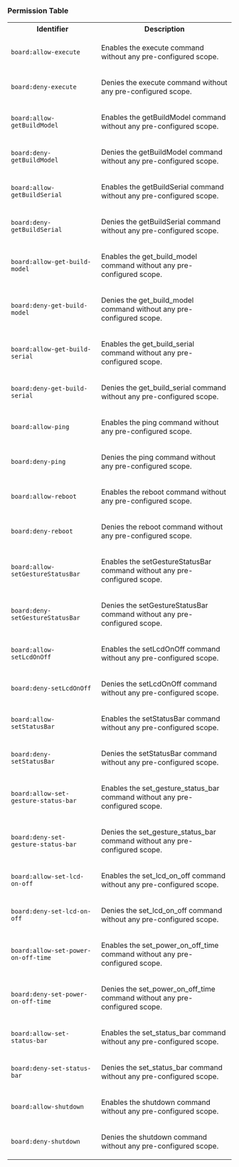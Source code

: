 
### Permission Table 

<table>
<tr>
<th>Identifier</th>
<th>Description</th>
</tr>


<tr>
<td>

`board:allow-execute`

</td>
<td>

Enables the execute command without any pre-configured scope.

</td>
</tr>

<tr>
<td>

`board:deny-execute`

</td>
<td>

Denies the execute command without any pre-configured scope.

</td>
</tr>

<tr>
<td>

`board:allow-getBuildModel`

</td>
<td>

Enables the getBuildModel command without any pre-configured scope.

</td>
</tr>

<tr>
<td>

`board:deny-getBuildModel`

</td>
<td>

Denies the getBuildModel command without any pre-configured scope.

</td>
</tr>

<tr>
<td>

`board:allow-getBuildSerial`

</td>
<td>

Enables the getBuildSerial command without any pre-configured scope.

</td>
</tr>

<tr>
<td>

`board:deny-getBuildSerial`

</td>
<td>

Denies the getBuildSerial command without any pre-configured scope.

</td>
</tr>

<tr>
<td>

`board:allow-get-build-model`

</td>
<td>

Enables the get_build_model command without any pre-configured scope.

</td>
</tr>

<tr>
<td>

`board:deny-get-build-model`

</td>
<td>

Denies the get_build_model command without any pre-configured scope.

</td>
</tr>

<tr>
<td>

`board:allow-get-build-serial`

</td>
<td>

Enables the get_build_serial command without any pre-configured scope.

</td>
</tr>

<tr>
<td>

`board:deny-get-build-serial`

</td>
<td>

Denies the get_build_serial command without any pre-configured scope.

</td>
</tr>

<tr>
<td>

`board:allow-ping`

</td>
<td>

Enables the ping command without any pre-configured scope.

</td>
</tr>

<tr>
<td>

`board:deny-ping`

</td>
<td>

Denies the ping command without any pre-configured scope.

</td>
</tr>

<tr>
<td>

`board:allow-reboot`

</td>
<td>

Enables the reboot command without any pre-configured scope.

</td>
</tr>

<tr>
<td>

`board:deny-reboot`

</td>
<td>

Denies the reboot command without any pre-configured scope.

</td>
</tr>

<tr>
<td>

`board:allow-setGestureStatusBar`

</td>
<td>

Enables the setGestureStatusBar command without any pre-configured scope.

</td>
</tr>

<tr>
<td>

`board:deny-setGestureStatusBar`

</td>
<td>

Denies the setGestureStatusBar command without any pre-configured scope.

</td>
</tr>

<tr>
<td>

`board:allow-setLcdOnOff`

</td>
<td>

Enables the setLcdOnOff command without any pre-configured scope.

</td>
</tr>

<tr>
<td>

`board:deny-setLcdOnOff`

</td>
<td>

Denies the setLcdOnOff command without any pre-configured scope.

</td>
</tr>

<tr>
<td>

`board:allow-setStatusBar`

</td>
<td>

Enables the setStatusBar command without any pre-configured scope.

</td>
</tr>

<tr>
<td>

`board:deny-setStatusBar`

</td>
<td>

Denies the setStatusBar command without any pre-configured scope.

</td>
</tr>

<tr>
<td>

`board:allow-set-gesture-status-bar`

</td>
<td>

Enables the set_gesture_status_bar command without any pre-configured scope.

</td>
</tr>

<tr>
<td>

`board:deny-set-gesture-status-bar`

</td>
<td>

Denies the set_gesture_status_bar command without any pre-configured scope.

</td>
</tr>

<tr>
<td>

`board:allow-set-lcd-on-off`

</td>
<td>

Enables the set_lcd_on_off command without any pre-configured scope.

</td>
</tr>

<tr>
<td>

`board:deny-set-lcd-on-off`

</td>
<td>

Denies the set_lcd_on_off command without any pre-configured scope.

</td>
</tr>

<tr>
<td>

`board:allow-set-power-on-off-time`

</td>
<td>

Enables the set_power_on_off_time command without any pre-configured scope.

</td>
</tr>

<tr>
<td>

`board:deny-set-power-on-off-time`

</td>
<td>

Denies the set_power_on_off_time command without any pre-configured scope.

</td>
</tr>

<tr>
<td>

`board:allow-set-status-bar`

</td>
<td>

Enables the set_status_bar command without any pre-configured scope.

</td>
</tr>

<tr>
<td>

`board:deny-set-status-bar`

</td>
<td>

Denies the set_status_bar command without any pre-configured scope.

</td>
</tr>

<tr>
<td>

`board:allow-shutdown`

</td>
<td>

Enables the shutdown command without any pre-configured scope.

</td>
</tr>

<tr>
<td>

`board:deny-shutdown`

</td>
<td>

Denies the shutdown command without any pre-configured scope.

</td>
</tr>
</table>
